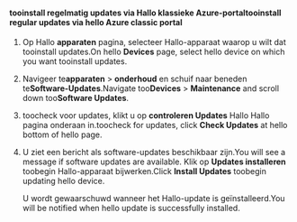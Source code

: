 <!--author=SharS last changed: 9/17/15-->

#### <a name="tooinstall-regular-updates-via-hello-azure-classic-portal"></a><span data-ttu-id="da32b-101">tooinstall regelmatig updates via Hallo klassieke Azure-portal</span><span class="sxs-lookup"><span data-stu-id="da32b-101">tooinstall regular updates via hello Azure classic portal</span></span>
1. <span data-ttu-id="da32b-102">Op Hallo **apparaten** pagina, selecteer Hallo-apparaat waarop u wilt dat tooinstall updates.</span><span class="sxs-lookup"><span data-stu-id="da32b-102">On hello **Devices** page, select hello device on which you want tooinstall updates.</span></span>
2. <span data-ttu-id="da32b-103">Navigeer te**apparaten** > **onderhoud** en schuif naar beneden te**Software-Updates**.</span><span class="sxs-lookup"><span data-stu-id="da32b-103">Navigate too**Devices** > **Maintenance** and scroll down too**Software Updates**.</span></span>
3. <span data-ttu-id="da32b-104">toocheck voor updates, klikt u op **controleren Updates** Hallo Hallo pagina onderaan in.</span><span class="sxs-lookup"><span data-stu-id="da32b-104">toocheck for updates, click **Check Updates** at hello bottom of hello page.</span></span>
4. <span data-ttu-id="da32b-105">U ziet een bericht als software-updates beschikbaar zijn.</span><span class="sxs-lookup"><span data-stu-id="da32b-105">You will see a message if software updates are available.</span></span> <span data-ttu-id="da32b-106">Klik op **Updates installeren** toobegin Hallo-apparaat bijwerken.</span><span class="sxs-lookup"><span data-stu-id="da32b-106">Click **Install Updates** toobegin updating hello device.</span></span>
   
    <span data-ttu-id="da32b-107">U wordt gewaarschuwd wanneer het Hallo-update is geïnstalleerd.</span><span class="sxs-lookup"><span data-stu-id="da32b-107">You will be notified when hello update is successfully installed.</span></span>

